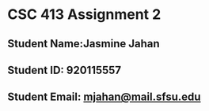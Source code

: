 # CSC 413 Assignment 2

## Student Name:Jasmine Jahan

## Student ID:  920115557

## Student Email: mjahan@mail.sfsu.edu
